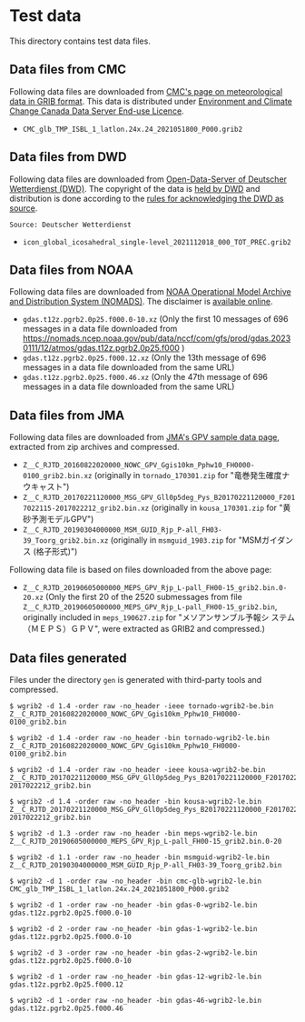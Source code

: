 # Test data

This directory contains test data files.

## Data files from CMC

Following data files are downloaded from [CMC's page on meteorological data in
GRIB format](https://weather.gc.ca/grib/index_e.html).
This data is distributed under [Environment and Climate Change Canada Data Server End-use
Licence](https://dd.weather.gc.ca/doc/LICENCE_GENERAL.txt).

* `CMC_glb_TMP_ISBL_1_latlon.24x.24_2021051800_P000.grib2`

## Data files from DWD

Following data files are downloaded from [Open-Data-Server of Deutscher Wetterdienst (DWD)](https://opendata.dwd.de/).
The copyright of the data is [held by DWD](https://www.dwd.de/EN/service/copyright/copyright_artikel.html) and distribution is done according to the [rules for acknowledging the DWD as source](https://www.dwd.de/EN/service/copyright/templates_dwd_as_source.html).

```
Source: Deutscher Wetterdienst
```

- `icon_global_icosahedral_single-level_2021112018_000_TOT_PREC.grib2`

## Data files from NOAA

Following data files are downloaded from [NOAA Operational Model Archive and Distribution System (NOMADS)](https://nomads.ncep.noaa.gov/).
The disclaimer is [available online](https://www.weather.gov/disclaimer).

- `gdas.t12z.pgrb2.0p25.f000.0-10.xz`
  (Only the first 10 messages of 696 messages in a data file downloaded from
  https://nomads.ncep.noaa.gov/pub/data/nccf/com/gfs/prod/gdas.20230111/12/atmos/gdas.t12z.pgrb2.0p25.f000 )
- `gdas.t12z.pgrb2.0p25.f000.12.xz`
  (Only the 13th message of 696 messages in a data file downloaded from the same URL)
- `gdas.t12z.pgrb2.0p25.f000.46.xz`
  (Only the 47th message of 696 messages in a data file downloaded from the same URL)

## Data files from JMA

Following data files are downloaded from [JMA's GPV sample data
page](https://www.data.jma.go.jp/developer/gpv_sample.html), extracted
from zip archives and compressed.

* `Z__C_RJTD_20160822020000_NOWC_GPV_Ggis10km_Pphw10_FH0000-0100_grib2.bin.xz`
  (originally in `tornado_170301.zip` for "竜巻発生確度ナウキャスト")
* `Z__C_RJTD_20170221120000_MSG_GPV_Gll0p5deg_Pys_B20170221120000_F2017022115-2017022212_grib2.bin.xz`
  (originally in `kousa_170301.zip` for "黄砂予測モデルGPV")
* `Z__C_RJTD_20190304000000_MSM_GUID_Rjp_P-all_FH03-39_Toorg_grib2.bin.xz`
  (originally in `msmguid_1903.zip` for "MSMガイダンス (格子形式)")

Following data file is based on files downloaded from the above page:

* `Z__C_RJTD_20190605000000_MEPS_GPV_Rjp_L-pall_FH00-15_grib2.bin.0-20.xz`
  (Only the first 20 of the 2520 submessages from file
  `Z__C_RJTD_20190605000000_MEPS_GPV_Rjp_L-pall_FH00-15_grib2.bin`,
  originally included in `meps_190627.zip` for "メソアンサンブル予報シ
  ステム（ＭＥＰＳ）ＧＰＶ", were extracted as GRIB2 and compressed.)

## Data files generated

Files under the directory `gen` is generated with third-party tools
and compressed.

```
$ wgrib2 -d 1.4 -order raw -no_header -ieee tornado-wgrib2-be.bin Z__C_RJTD_20160822020000_NOWC_GPV_Ggis10km_Pphw10_FH0000-0100_grib2.bin

$ wgrib2 -d 1.4 -order raw -no_header -bin tornado-wgrib2-le.bin Z__C_RJTD_20160822020000_NOWC_GPV_Ggis10km_Pphw10_FH0000-0100_grib2.bin

$ wgrib2 -d 1.4 -order raw -no_header -ieee kousa-wgrib2-be.bin Z__C_RJTD_20170221120000_MSG_GPV_Gll0p5deg_Pys_B20170221120000_F2017022115-2017022212_grib2.bin

$ wgrib2 -d 1.4 -order raw -no_header -bin kousa-wgrib2-le.bin Z__C_RJTD_20170221120000_MSG_GPV_Gll0p5deg_Pys_B20170221120000_F2017022115-2017022212_grib2.bin

$ wgrib2 -d 1.3 -order raw -no_header -bin meps-wgrib2-le.bin Z__C_RJTD_20190605000000_MEPS_GPV_Rjp_L-pall_FH00-15_grib2.bin.0-20

$ wgrib2 -d 1.1 -order raw -no_header -bin msmguid-wgrib2-le.bin Z__C_RJTD_20190304000000_MSM_GUID_Rjp_P-all_FH03-39_Toorg_grib2.bin

$ wgrib2 -d 1 -order raw -no_header -bin cmc-glb-wgrib2-le.bin CMC_glb_TMP_ISBL_1_latlon.24x.24_2021051800_P000.grib2

$ wgrib2 -d 1 -order raw -no_header -bin gdas-0-wgrib2-le.bin gdas.t12z.pgrb2.0p25.f000.0-10

$ wgrib2 -d 2 -order raw -no_header -bin gdas-1-wgrib2-le.bin gdas.t12z.pgrb2.0p25.f000.0-10

$ wgrib2 -d 3 -order raw -no_header -bin gdas-2-wgrib2-le.bin gdas.t12z.pgrb2.0p25.f000.0-10

$ wgrib2 -d 1 -order raw -no_header -bin gdas-12-wgrib2-le.bin gdas.t12z.pgrb2.0p25.f000.12

$ wgrib2 -d 1 -order raw -no_header -bin gdas-46-wgrib2-le.bin gdas.t12z.pgrb2.0p25.f000.46
```

